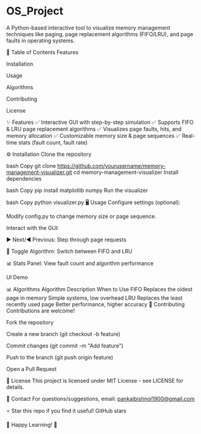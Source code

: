 # OS_Project
A Python-based interactive tool to visualize memory management techniques like paging, page replacement algorithms (FIFO/LRU), and page faults in operating systems.

📌 Table of Contents
Features

Installation

Usage

Algorithms

Contributing

License

✨ Features
✅ Interactive GUI with step-by-step simulation
✅ Supports FIFO & LRU page replacement algorithms
✅ Visualizes page faults, hits, and memory allocation
✅ Customizable memory size & page sequences
✅ Real-time stats (fault count, fault rate)

⚙️ Installation
Clone the repository

bash
Copy
git clone https://github.com/yourusername/memory-management-visualizer.git
cd memory-management-visualizer
Install dependencies

bash
Copy
pip install matplotlib numpy
Run the visualizer

bash
Copy
python visualizer.py
🖥️ Usage
Configure settings (optional):

Modify config.py to change memory size or page sequence.

Interact with the GUI:

▶️ Next/◀️ Previous: Step through page requests

🔄 Toggle Algorithm: Switch between FIFO and LRU

📊 Stats Panel: View fault count and algorithm performance

UI Demo

📊 Algorithms
Algorithm	Description	When to Use
FIFO	Replaces the oldest page in memory	Simple systems, low overhead
LRU	Replaces the least recently used page	Better performance, higher accuracy
🤝 Contributing
Contributions are welcome!

Fork the repository

Create a new branch (git checkout -b feature)

Commit changes (git commit -m "Add feature")

Push to the branch (git push origin feature)

Open a Pull Request

📜 License
This project is licensed under MIT License - see LICENSE for details.

📧 Contact
For questions/suggestions, email: pankajbishnoi1900@gmail.com

⭐ Star this repo if you find it useful!
GitHub stars

🔹 Happy Learning! 🚀
